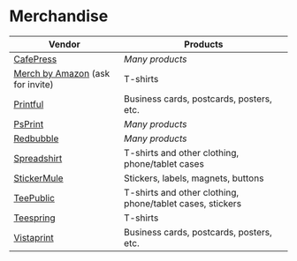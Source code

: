 # Merchandise

| Vendor | Products |
| ------ | -------- |
| [CafePress](http://www.cafepress.com/) | *Many products* |
| [Merch by Amazon](https://merch.amazon.com/landing) (ask for invite) | T-shirts |
| [Printful](https://www.psprint.com/) | Business cards, postcards, posters, etc. |
| [PsPrint](https://www.psprint.com/) | *Many products* |
| [Redbubble](https://www.redbubble.com/) | *Many products* |
| [Spreadshirt](https://www.spreadshirt.com/) | T-shirts and other clothing, phone/tablet cases |
| [StickerMule](https://www.stickermule.com/) | Stickers, labels, magnets, buttons |
| [TeePublic](https://www.teepublic.com/) | T-shirts and other clothing, phone/tablet cases, stickers |
| [Teespring](https://teespring.com/) | T-shirts |
| [Vistaprint](http://www.vistaprint.com/) | Business cards, postcards, posters, etc. |
